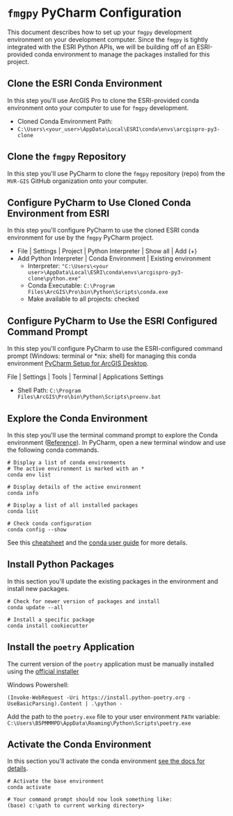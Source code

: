 # `fmgpy` PyCharm Configuration
This document describes how to set up your `fmgpy` development environment on 
your development computer. Since the `fmgpy` is tightly integrated with the 
ESRI Python APIs, we will be building off of an ESRI-provided conda environment 
to manage the packages installed for this project. 

## Clone the ESRI Conda Environment
In this step you'll use ArcGIS Pro to clone the ESRI-provided conda 
environment onto your computer to use for `fmgpy` development. 

* Cloned Conda Environment Path: 
* `C:\Users\<your_user>\AppData\Local\ESRI\conda\envs\arcgispro-py3-clone`

## Clone the `fmgpy` Repository
In this step you'll use PyCharm to clone the `fmgpy` repository (repo) from the 
`MVR-GIS` GitHub organization onto your computer. 

## Configure PyCharm to Use Cloned Conda Environment from ESRI
In this step you'll configure PyCharm to use the cloned ESRI conda environment 
for use by the `fmgpy` PyCharm project.  

* File | Settings | Project | Python Interpreter | Show all | Add (+) 
* Add Python Interpreter | Conda Environment | Existing environment 
  * Interpreter: `"C:\Users\<your user>\AppData\Local\ESRI\conda\envs\arcgispro-py3-clone\python.exe"`
  * Conda Executable: `C:\Program Files\ArcGIS\Pro\bin\Python\Scripts\conda.exe`
  * Make available to all projects: checked

## Configure PyCharm to Use the ESRI Configured Command Prompt
In this step you'll configure PyCharm to use the ESRI-configured command prompt
(Windows: terminal or *nix: shell) for managing this conda environment 
[PyCharm Setup for ArcGIS Desktop](https://community.esri.com/t5/python-documents/pycharm-setup-for-arcgis-desktop/ta-p/1125129). 

File | Settings | Tools | Terminal | Applications Settings
* Shell Path: `C:\Program Files\ArcGIS\Pro\bin\Python\Scripts\proenv.bat`

## Explore the Conda Environment
In this step you'll use the terminal command prompt to explore the Conda 
environment ([Reference](https://towardsdatascience.com/manage-your-python-virtual-environment-with-conda-a0d2934d5195)). 
In PyCharm, open a new terminal window and use the following conda commands. 

```shell
# Display a list of conda environments
# The active environment is marked with an *
conda env list

# Display details of the active environment
conda info

# Display a list of all installed packages
conda list

# Check conda configuration
conda config --show
```
See this [cheatsheet](https://docs.conda.io/projects/conda/en/latest/_downloads/843d9e0198f2a193a3484886fa28163c/conda-cheatsheet.pdf) 
and the [conda user guide](https://docs.conda.io/projects/conda/en/latest/user-guide/index.html) 
for more details.

## Install Python Packages
In this section you'll update the existing packages in the environment and 
install new packages. 

```shell
# Check for newer version of packages and install
conda update --all

# Install a specific package
conda install cookiecutter
```

## Install the `poetry` Application
The current version of the `poetry` application must be manually installed 
using the 
[official installer](https://python-poetry.org/docs/master/#installing-with-the-official-installer)

Windows Powershell:
```shell
(Invoke-WebRequest -Uri https://install.python-poetry.org -UseBasicParsing).Content | .\python -
```

Add the path to the `poetry.exe` file to your user environment `PATH` variable: 
`C:\Users\B5PMMMPD\AppData\Roaming\Python\Scripts\poetry.exe` 

## Activate the Conda Environment
In this section you'll activate the conda environment 
[see the docs for details](https://docs.conda.io/projects/conda/en/latest/user-guide/tasks/manage-environments.html#activating-an-environment). 

```shell
# Activate the base environment
conda activate

# Your command prompt should now look something like:
(base) c:\path to current working directory>
```


